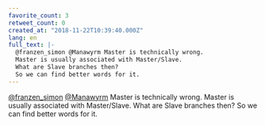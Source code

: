 ```yaml
---
favorite_count: 3
retweet_count: 0
created_at: "2018-11-22T10:39:40.000Z"
lang: en
full_text: |-
  @franzen_simon @Manawyrm Master is technically wrong.
  Master is usually associated with Master/Slave.
  What are Slave branches then?
  So we can find better words for it.
---
```


[@franzen_simon](https://twitter.com/franzen_simon)
[@Manawyrm](https://twitter.com/Manawyrm) Master is technically wrong. Master is
usually associated with Master/Slave. What are Slave branches then? So we can
find better words for it.
